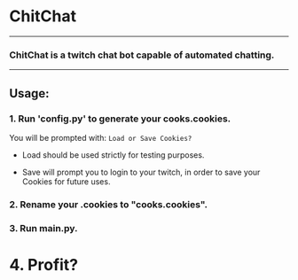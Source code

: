 # ChitChat
---
### ChitChat is a twitch chat bot capable of automated chatting.
---

## Usage:

### 1. Run 'config.py' to generate your cooks.cookies.
You will be prompted with: `Load or Save Cookies?`

* Load should be used strictly for testing purposes.

* Save will prompt you to login to your twitch, in order to save your Cookies for future uses.

### 2. Rename your .cookies to "cooks.cookies".

### 3. Run main.py.

# 4. Profit?
